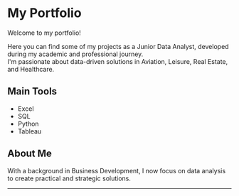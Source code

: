 # My Portfolio

Welcome to my portfolio!

Here you can find some of my projects as a Junior Data Analyst, developed during my academic and professional journey.  
I'm passionate about data-driven solutions in Aviation, Leisure, Real Estate, and Healthcare.

## Main Tools
- Excel
- SQL
- Python
- Tableau

## About Me
With a background in Business Development, I now focus on data analysis to create practical and strategic solutions.

---
